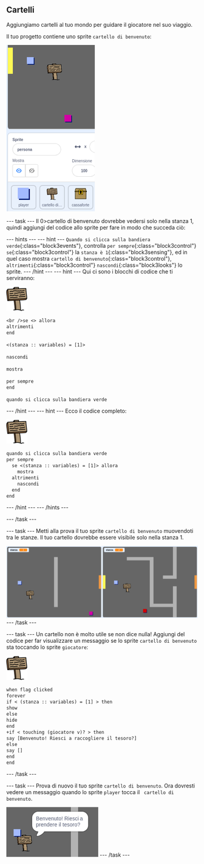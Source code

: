 ## Cartelli

Aggiungiamo cartelli al tuo mondo per guidare il giocatore nel suo viaggio.

Il tuo progetto contiene uno sprite `cartello di benvenuto`:

![screenshot](images/world-sign.png)

\--- task \--- Il 0>cartello di benvenuto</code> dovrebbe vedersi solo nella stanza 1, quindi aggiungi del codice allo sprite per fare in modo che succeda ciò:

\--- hints \--- \--- hint \--- `Quando si clicca sulla bandiera verde`{:class="block3events"}, controlla `per sempre`{:class="block3control"} `se`{:class="block3control"} la `stanza è 1`{:class="block3sensing"}, ed in quel caso mostra `cartello di benvenuto`{:class="block3control"}, `altrimenti`{:class="block3control"} `nascondi`{:class="block3looks"} lo sprite. \--- /hint \--- \--- hint \--- Qui ci sono i blocchi di codice che ti serviranno:

![cartello](images/sign.png)

```blocks3
<br />se <> allora 
altrimenti
end

<(stanza :: variables) = [1]>

nascondi

mostra

per sempre
end

quando si clicca sulla bandiera verde

```

\--- /hint \--- \--- hint \--- Ecco il codice completo:

![cartello](images/sign.png)

```blocks3
quando si clicca sulla bandiera verde
per sempre 
  se <(stanza :: variables) = [1]> allora 
    mostra
  altrimenti 
    nascondi
  end
end
```

\--- /hint \--- \--- /hints \---

\--- /task \---

\--- task \--- Metti alla prova il tuo sprite `cartello di benvenuto` muovendoti tra le stanze. Il tuo cartello dovrebbe essere visibile solo nella stanza 1.

![schermata](images/world-sign-test.png) \--- /task \---

\--- task \--- Un cartello non è molto utile se non dice nulla! Aggiungi del codice per far visualizzare un messaggio se lo sprite `cartello di benvenuto` sta toccando lo sprite `giocatore`:

![cartello](images/sign.png)

```blocks3
when flag clicked
forever
if < (stanza :: variables) = [1] > then
show
else
hide
end
+if < touching (giocatore v)? > then
say [Benvenuto! Riesci a raccogliere il tesoro?]
else
say []
end
end
```

\--- /task \---

\--- task \--- Prova di nuovo il tuo sprite `cartello di benvenuto`. Ora dovresti vedere un messaggio quando lo sprite ` player ` tocca il ` cartello di benvenuto`.

![schermata](images/world-sign-test2.png) \--- /task \---